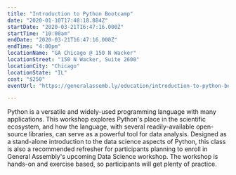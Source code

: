 ```yaml
---
title: "Introduction to Python Bootcamp"
date: "2020-01-10T17:48:18.884Z"
startDate: "2020-03-21T16:47:16.000Z"
startTime: "10:00am"
endDate: "2020-03-21T16:47:16.000Z"
endTime: "4:00pm"
locationName: "GA Chicago @ 150 N Wacker"
locationStreet: "150 N Wacker, Suite 2600"
locationCity: "Chicago"
locationState: "IL"
cost: "$250"
eventUrl: "https://generalassemb.ly/education/introduction-to-python-bootcamp/chicago/97225"

---
```


Python is a versatile and widely-used programming language with many applications. This workshop explores Python's place in the scientific ecosystem, and how the language, with several readily-available open-source libraries, can serve as a powerful tool for data analysis. Designed as a stand-alone introduction to the data science aspects of Python, this class is also a recommended refresher for participants planning to enroll in General Assembly's upcoming Data Science workshop. The workshop is hands-on and exercise based, so participants will get plenty of practice.

